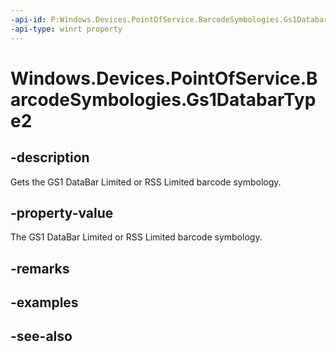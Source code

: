 ----api-id: P:Windows.Devices.PointOfService.BarcodeSymbologies.Gs1DatabarType2
-api-type: winrt property
---<!-- Property syntaxpublic uint Gs1DatabarType2 { get; }--># Windows.Devices.PointOfService.BarcodeSymbologies.Gs1DatabarType2## -descriptionGets the GS1 DataBar Limited or RSS Limited barcode symbology.## -property-valueThe GS1 DataBar Limited or RSS Limited barcode symbology.## -remarks## -examples## -see-also